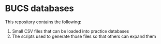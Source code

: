 # BUCS databases

This repository contains the following:

1. Small CSV files that can be loaded into practice databases
2. The scripts used to generate those files so that others can expand them

